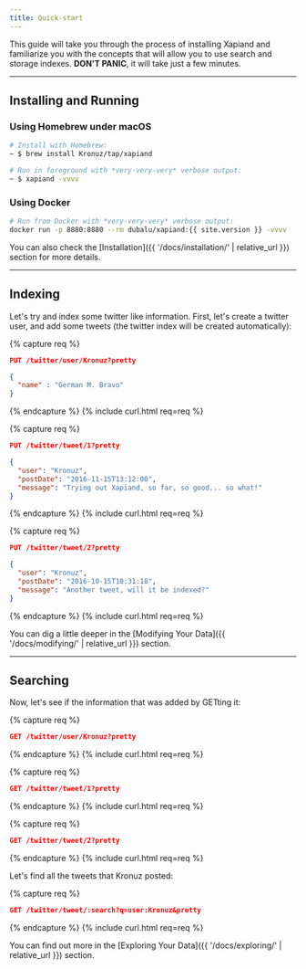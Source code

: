 ```yaml
---
title: Quick-start
---
```


This guide will take you through the process of installing Xapiand and
familiarize you with the concepts that will allow you to use search and
storage indexes. **DON'T PANIC**, it will take just a few minutes.

---

## Installing and Running


### Using Homebrew under macOS

```sh
# Install with Homebrew:
~ $ brew install Kronuz/tap/xapiand

# Run in foreground with *very-very-very* verbose output:
~ $ xapiand -vvvv
```

### Using Docker

```sh
# Run from Docker with *very-very-very* verbose output:
docker run -p 8880:8880 --rm dubalu/xapiand:{{ site.version }} -vvvv
```


You can also check the [Installation]({{ '/docs/installation/' | relative_url }})
section for more details.

---

## Indexing

Let's try and index some twitter like information. First, let's create a
twitter user, and add some tweets (the twitter index will be created
automatically):

{% capture req %}

```json
PUT /twitter/user/Kronuz?pretty

{
  "name" : "German M. Bravo"
}
```
{% endcapture %}
{% include curl.html req=req %}


{% capture req %}

```json
PUT /twitter/tweet/1?pretty

{
  "user": "Kronuz",
  "postDate": "2016-11-15T13:12:00",
  "message": "Trying out Xapiand, so far, so good... so what!"
}
```
{% endcapture %}
{% include curl.html req=req %}


{% capture req %}

```json
PUT /twitter/tweet/2?pretty

{
  "user": "Kronuz",
  "postDate": "2016-10-15T10:31:18",
  "message": "Another tweet, will it be indexed?"
}
```
{% endcapture %}
{% include curl.html req=req %}

You can dig a little deeper in the [Modifying Your Data]({{ '/docs/modifying/' | relative_url }}) section.

---

## Searching

Now, let's see if the information that was added by GETting it:

{% capture req %}

```json
GET /twitter/user/Kronuz?pretty
```
{% endcapture %}
{% include curl.html req=req %}

{% capture req %}

```json
GET /twitter/tweet/1?pretty
```
{% endcapture %}
{% include curl.html req=req %}

{% capture req %}

```json
GET /twitter/tweet/2?pretty
```
{% endcapture %}
{% include curl.html req=req %}

Let's find all the tweets that Kronuz posted:

{% capture req %}

```json
GET /twitter/tweet/:search?q=user:Kronuz&pretty
```
{% endcapture %}
{% include curl.html req=req %}

You can find out more in the [Exploring Your Data]({{ '/docs/exploring/' | relative_url }}) section.
